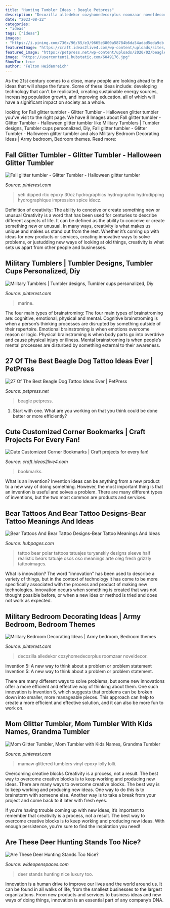```yaml
---
title: "Hunting Tumbler Ideas : Beagle Petpress"
description: "Decozilla alledekor cozyhomedecorplus roomzaar noveldecor"
date: "2023-08-22"
categories:
- "ideas"
tags: ["ideas"]
images:
- "https://i.pinimg.com/736x/96/65/e3/9665e3800a58784b6da54adad5eda9cb.jpg"
featuredImage: "https://craft.ideas2live4.com/wp-content/uploads/sites/4/2015/05/Bookmark7.jpg"
featured_image: "https://petpress.net/wp-content/uploads/2020/02/beagle-paw-print-tattoo-design.jpg"
image: "https://usercontent1.hubstatic.com/6049176.jpg"
ShowToc: true
author: "Felton Heidenreich"
---
```



As the 21st century comes to a close, many people are looking ahead to the ideas that will shape the future. Some of these ideas include: developing technology that can't be replicated, creating sustainable energy sources, increasing population growth, and improving education. all of which will have a significant impact on society as a whole.

	

		
looking for Fall glitter tumbler - Glitter Tumbler - Halloween glitter tumbler you've visit to the right page. We have 8 Images about Fall glitter tumbler - Glitter Tumbler - Halloween glitter tumbler like Military Tumblers | Tumbler designs, Tumbler cups personalized, Diy, Fall glitter tumbler - Glitter Tumbler - Halloween glitter tumbler and also Military Bedroom Decorating Ideas | Army bedroom, Bedroom themes. Read more:
		
    
## Fall Glitter Tumbler - Glitter Tumbler - Halloween Glitter Tumbler

<img loading=lazy src="https://i.pinimg.com/736x/85/3c/a6/853ca61df675fab2818d844b4a1ab51f.jpg" onerror="this.onerror=null;this.src='https://tse3.mm.bing.net/th?id=OIP.QKlUUJn6QV0j7T30zeZiGgHaLI&amp;pid=15.1';" alt="Fall glitter tumbler - Glitter Tumbler - Halloween glitter tumbler">

_Source: pinterest.com_

>yeti dipped rtic epoxy 30oz hydrographics hydrographic hydrodipping hydrographique impression spice idecz. 

	

Definition of creativity: The ability to conceive or create something new or unusual
Creativity is a word that has been used for centuries to describe different aspects of life. It can be defined as the ability to conceive or create something new or unusual. In many ways, creativity is what makes us unique and makes us stand out from the rest. Whether it’s coming up with ideas for new products or services, creating innovative ways to solve problems, or justudding new ways of looking at old things, creativity is what sets us apart from other people and businesses.

    
## Military Tumblers | Tumbler Designs, Tumbler Cups Personalized, Diy

<img loading=lazy src="https://i.pinimg.com/736x/96/65/e3/9665e3800a58784b6da54adad5eda9cb.jpg" onerror="this.onerror=null;this.src='https://tse1.mm.bing.net/th?id=OIP.j-9ht8PiUoK822y_M4qFOgHaJ3&amp;pid=15.1';" alt="Military Tumblers | Tumbler designs, Tumbler cups personalized, Diy">

_Source: pinterest.com_

>marine. 

	

The four main types of brainstroming:
The four main types of brainstroming are: cognitive, emotional, physical and mental. Cognitive brainstroming is when a person’s thinking processes are disrupted by something outside of their repertoire. Emotional brainstroming is when emotions overcome reason or logic. Physical brainstroming is when body parts go into overdrive and cause physical injury or illness. Mental brainstroming is when people’s mental processes are disturbed by something external to their awareness.

    
## 27 Of The Best Beagle Dog Tattoo Ideas Ever | PetPress

<img loading=lazy src="https://petpress.net/wp-content/uploads/2020/02/beagle-paw-print-tattoo-design.jpg" onerror="this.onerror=null;this.src='https://tse4.mm.bing.net/th?id=OIP.1VGmJ5R2lPmpjG5oYgkUEAHaDS&amp;pid=15.1';" alt="27 Of The Best Beagle Dog Tattoo Ideas Ever | PetPress">

_Source: petpress.net_

>beagle petpress. 

	

1. Start with one. What are you working on that you think could be done better or more efficiently?

    
## Cute Customized Corner Bookmarks | Craft Projects For Every Fan!

<img loading=lazy src="https://craft.ideas2live4.com/wp-content/uploads/sites/4/2015/05/Bookmark7.jpg" onerror="this.onerror=null;this.src='https://tse4.mm.bing.net/th?id=OIP.ZpFzLm9gPpg_NZp2tbWmbgHaJ7&amp;pid=15.1';" alt="Cute Customized Corner Bookmarks | Craft projects for every fan!">

_Source: craft.ideas2live4.com_

>bookmarks. 

	

What is an invention?
Invention ideas can be anything from a new product to a new way of doing something. However, the most important thing is that an invention is useful and solves a problem. There are many different types of inventions, but the two most common are products and services.

    
## Bear Tattoos And Bear Tattoo Designs-Bear Tattoo Meanings And Ideas

<img loading=lazy src="https://usercontent1.hubstatic.com/6049176.jpg" onerror="this.onerror=null;this.src='https://tse4.mm.bing.net/th?id=OIP.q39o-DuFHBll_c1c2mBDGAHaL7&amp;pid=15.1';" alt="Bear Tattoos And Bear Tattoo Designs-Bear Tattoo Meanings And Ideas">

_Source: hubpages.com_

>tattoo bear polar tattoos tatuajes turyanskiy designs sleeve half realistic bears tatuaje osos oso meanings arte oleg fresh grizzly tattooimages. 

	

What is innovation?
The word "innovation" has been used to describe a variety of things, but in the context of technology it has come to be more specifically associated with the process and product of making new technologies. Innovation occurs when something is created that was not thought possible before, or when a new idea or method is tried and does not work as expected.

    
## Military Bedroom Decorating Ideas | Army Bedroom, Bedroom Themes

<img loading=lazy src="https://i.pinimg.com/736x/62/39/b7/6239b7cada04069a0010db71b1916d0c.jpg" onerror="this.onerror=null;this.src='https://tse3.mm.bing.net/th?id=OIP.SiQmF_keUkIap52AhpaNFAHaJ4&amp;pid=15.1';" alt="Military Bedroom Decorating Ideas | Army bedroom, Bedroom themes">

_Source: pinterest.com_

>decozilla alledekor cozyhomedecorplus roomzaar noveldecor. 

	

Invention 5: A new way to think about a problem or problem statement
Invention 5: A new way to think about a problem or problem statement. 

There are many different ways to solve problems, but some new innovations offer a more efficient and effective way of thinking about them. One such innovation is Invention 5, which suggests that problems can be broken down into smaller, more manageable pieces. This approach can help to create a more efficient and effective solution, and it can also be more fun to work on.

    
## Mom Glitter Tumbler, Mom Tumbler With Kids Names, Grandma Tumbler

<img loading=lazy src="https://i.pinimg.com/736x/01/29/cf/0129cfc53ec34e8ec70b097246b42840.jpg" onerror="this.onerror=null;this.src='https://tse1.mm.bing.net/th?id=OIP.y30k6as-geBaXQpUUmK9KwHaJK&amp;pid=15.1';" alt="Mom Glitter Tumbler, Mom Tumbler with Kids Names, Grandma Tumbler">

_Source: pinterest.com_

>mamaw glittered tumblers vinyl epoxy lolly lolli. 

	

Overcoming creative blocks
Creativity is a process, not a result. The best way to overcome creative blocks is to keep working and producing new ideas.
There are many ways to overcome creative blocks. The best way is to keep working and producing new ideas. One way to do this is to brainstorm with someone else. Another way is to take a break from your project and come back to it later with fresh eyes.

If you’re having trouble coming up with new ideas, it’s important to remember that creativity is a process, not a result. The best way to overcome creative blocks is to keep working and producing new ideas. With enough persistence, you’re sure to find the inspiration you need!

    
## Are These Deer Hunting Stands Too Nice?

<img loading=lazy src="http://cdn0.wideopenspaces.com/wp-content/uploads/2015/12/3264825672_20172f3b4d_b.jpg" onerror="this.onerror=null;this.src='https://tse2.mm.bing.net/th?id=OIP.GVDv85nhoMsxXUvENoUPqQAAAA&amp;pid=15.1';" alt="Are These Deer Hunting Stands Too Nice?">

_Source: wideopenspaces.com_

>deer stands hunting nice luxury too. 

	

Innovation is a human drive to improve our lives and the world around us. It can be found in all walks of life, from the smallest businesses to the largest organizations. From new products and services to business ideas and new ways of doing things, innovation is an essential part of any company’s DNA.

